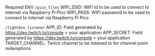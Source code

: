 Required ENV
`/pico_files`
WIFI_SSID: WIFI id to be used to connect to internet via Raspberry Pi Pico
WIFI_PASS: WIFI password to be used to connect to internet via Raspberry Pi Pico


`/lightbox_listener`
APP_ID: Field generated by https://dev.twitch.tv/console > your application
APP_SECRET: Field generated by https://dev.twitch.tv/console > your application
TARGET_CHANNEL: Twitch channel to be listened to for channel point redemptions
